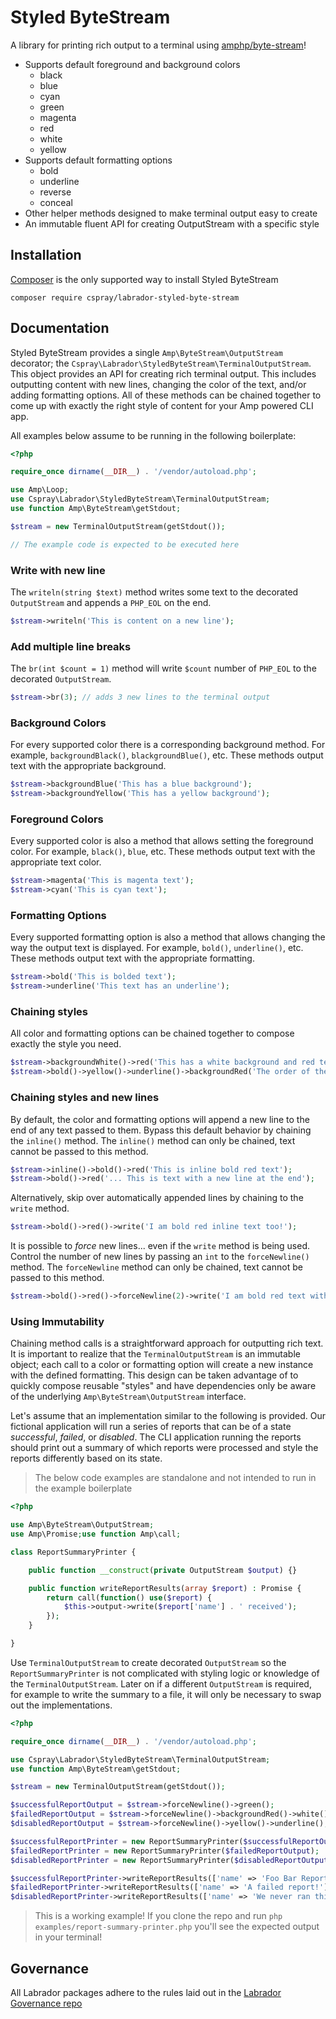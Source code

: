 # Styled ByteStream

A library for printing rich output to a terminal using [amphp/byte-stream](https://github.com/amphp/byte-stream)!

- Supports default foreground and background colors
  - black
  - blue
  - cyan
  - green
  - magenta
  - red
  - white
  - yellow
- Supports default formatting options
  - bold
  - underline
  - reverse
  - conceal
- Other helper methods designed to make terminal output easy to create
- An immutable fluent API for creating OutputStream with a specific style

## Installation

[Composer](https://getcomposer.org/) is the only supported way to install Styled ByteStream

```
composer require cspray/labrador-styled-byte-stream
```

## Documentation

Styled ByteStream provides a single `Amp\ByteStream\OutputStream` decorator; the `Cspray\Labrador\StyledByteStream\TerminalOutputStream`. 
This object provides an API for creating rich terminal output. This includes outputting content with new lines, changing 
the color of the text, and/or adding formatting options. All of these methods can be chained together to come up with 
exactly the right style of content for your Amp powered CLI app.

All examples below assume to be running in the following boilerplate:

```php
<?php

require_once dirname(__DIR__) . '/vendor/autoload.php';

use Amp\Loop;
use Cspray\Labrador\StyledByteStream\TerminalOutputStream;
use function Amp\ByteStream\getStdout;

$stream = new TerminalOutputStream(getStdout());

// The example code is expected to be executed here
```

### Write with new line

The `writeln(string $text)` method writes some text to the decorated `OutputStream` and appends a `PHP_EOL` on the end.

```php
$stream->writeln('This is content on a new line');
```

### Add multiple line breaks

The `br(int $count = 1)` method will write `$count` number of `PHP_EOL` to the decorated `OutputStream`.

```php
$stream->br(3); // adds 3 new lines to the terminal output
```

### Background Colors

For every supported color there is a corresponding background method. For example, `backgroundBlack()`, `blackgroundBlue()`, etc. 
These methods output text with the appropriate background.

```php
$stream->backgroundBlue('This has a blue background');
$stream->backgroundYellow('This has a yellow background');
```

### Foreground Colors

Every supported color is also a method that allows setting the foreground color. For example, `black()`, `blue`, etc. 
These methods output text with the appropriate text color.

```php
$stream->magenta('This is magenta text');
$stream->cyan('This is cyan text');
```

### Formatting Options

Every supported formatting option is also a method that allows changing the way the output text is displayed. For example, 
`bold()`, `underline()`, etc. These methods output text with the appropriate formatting.

```php
$stream->bold('This is bolded text');
$stream->underline('This text has an underline');
```

### Chaining styles

All color and formatting options can be chained together to compose exactly the style you need.

```php
$stream->backgroundWhite()->red('This has a white background and red text');
$stream->bold()->yellow()->underline()->backgroundRed('The order of the chaining does not matter');
```

### Chaining styles and new lines

By default, the color and formatting options will append a new line to the end of any text passed to them. Bypass this
default behavior by chaining the `inline()` method. The `inline()` method can only be chained, text cannot be passed to 
this method.

```php
$stream->inline()->bold()->red('This is inline bold red text');
$stream->bold()->red('... This is text with a new line at the end');
```

Alternatively, skip over automatically appended lines by chaining to the `write` method.

```php
$stream->bold()->red()->write('I am bold red inline text too!');
```

It is possible to _force_ new lines... even if the `write` method is being used. Control the number of new lines by 
passing an `int` to the `forceNewline()` method. The `forceNewline` method can only be chained, text cannot be passed to 
this method.

```php
$stream->bold()->red()->forceNewline(2)->write('I am bold red text with 2 new lines at the end');
```

### Using Immutability

Chaining method calls is a straightforward approach for outputting rich text. It is important to realize that the 
`TerminalOutputStream` is an immutable object; each call to a color or formatting option will create a new instance with 
the defined formatting. This design can be taken advantage of to quickly compose reusable "styles" and have dependencies 
only be aware of the underlying `Amp\ByteStream\OutputStream` interface.

Let's assume that an implementation similar to the following is provided. Our fictional application will run a series 
of reports that can be of a state _successful_, _failed_, or _disabled_. The CLI application running the reports should 
print out a summary of which reports were processed and style the reports differently based on its state.

> The below code examples are standalone and not intended to run in the example boilerplate

```php
<?php

use Amp\ByteStream\OutputStream;
use Amp\Promise;use function Amp\call;

class ReportSummaryPrinter {

    public function __construct(private OutputStream $output) {}

    public function writeReportResults(array $report) : Promise {
        return call(function() use($report) {
            $this->output->write($report['name'] . ' received');
        });    
    }

}
```

Use `TerminalOutputStream` to create decorated `OutputStream` so the `ReportSummaryPrinter` is not complicated with 
styling logic or knowledge of the `TerminalOutputStream`. Later on if a different `OutputStream` is required, for example 
to write the summary to a file, it will only be necessary to swap out the implementations.

```php
<?php

require_once dirname(__DIR__) . '/vendor/autoload.php';

use Cspray\Labrador\StyledByteStream\TerminalOutputStream;
use function Amp\ByteStream\getStdout;

$stream = new TerminalOutputStream(getStdout());

$successfulReportOutput = $stream->forceNewline()->green();
$failedReportOutput = $stream->forceNewline()->backgroundRed()->white()->bold();
$disabledReportOutput = $stream->forceNewline()->yellow()->underline();

$successfulReportPrinter = new ReportSummaryPrinter($successfulReportOutput);
$failedReportPrinter = new ReportSummaryPrinter($failedReportOutput);
$disabledReportPrinter = new ReportSummaryPrinter($disabledReportOutput);

$successfulReportPrinter->writeReportResults(['name' => 'Foo Bar Report']);
$failedReportPrinter->writeReportResults(['name' => 'A failed report!']);
$disabledReportPrinter->writeReportResults(['name' => 'We never ran this report...']);
```

> This is a working example! If you clone the repo and run `php examples/report-summary-printer.php` you'll 
> see the expected output in your terminal!

## Governance

All Labrador packages adhere to the rules laid out in the [Labrador Governance repo](https://github.com/labrador-kennel/governance)
